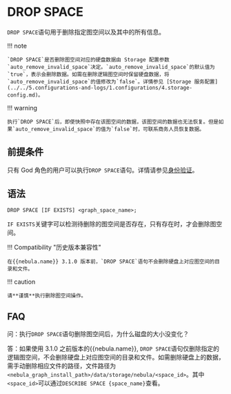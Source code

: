# DROP SPACE

`DROP SPACE`语句用于删除指定图空间以及其中的所有信息。

!!! note

    `DROP SPACE`是否删除图空间对应的硬盘数据由 Storage 配置参数`auto_remove_invalid_space`决定。`auto_remove_invalid_space`的默认值为`true`，表示会删除数据。如需在删除逻辑图空间时保留硬盘数据，将`auto_remove_invalid_space`的值修改为`false`。详情参见 [Storage 服务配置](../../5.configurations-and-logs/1.configurations/4.storage-config.md)。

!!! warning

    执行`DROP SPACE`后，即使快照中存在该图空间的数据，该图空间的数据也无法恢复。但是如果`auto_remove_invalid_space`的值为`false`时，可联系商务人员恢复数据。

## 前提条件

只有 God 角色的用户可以执行`DROP SPACE`语句。详情请参见[身份验证](../../7.data-security/1.authentication/1.authentication.md)。

## 语法

```ngql
DROP SPACE [IF EXISTS] <graph_space_name>;
```

`IF EXISTS`关键字可以检测待删除的图空间是否存在，只有存在时，才会删除图空间。

!!! Compatibility "历史版本兼容性"

    在{{nebula.name}} 3.1.0 版本前，`DROP SPACE`语句不会删除硬盘上对应图空间的目录和文件。
    

!!! caution

    请**谨慎**执行删除图空间操作。


## FAQ

问：执行`DROP SPACE`语句删除图空间后，为什么磁盘的大小没变化？

答：如果使用 3.1.0 之前版本的{{nebula.name}}, `DROP SPACE`语句仅删除指定的逻辑图空间，不会删除硬盘上对应图空间的目录和文件。如需删除硬盘上的数据，需手动删除相应文件的路径，文件路径为`<nebula_graph_install_path>/data/storage/nebula/<space_id>`。其中`<space_id>`可以通过`DESCRIBE SPACE {space_name}`查看。
